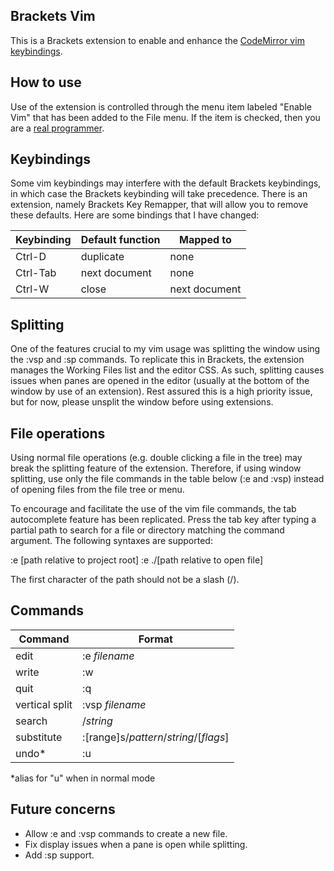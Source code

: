 ## Brackets Vim

This is a Brackets extension to enable and enhance the [CodeMirror vim keybindings](http://codemirror.net/demo/vim.html).

## How to use

Use of the extension is controlled through the menu item labeled "Enable Vim" that has been added to the File menu.  If the item is checked, then you are a [real programmer](http://xkcd.com/378/).

## Keybindings

Some vim keybindings may interfere with the default Brackets keybindings, in which case the Brackets keybinding will take precedence.  There is an extension, namely Brackets Key Remapper, that will allow you to remove these defaults.  Here are some bindings that I have changed:

| Keybinding | Default function | Mapped to |
| ---------- | ---------------- | --------- |
| Ctrl-D     | duplicate        | none      |
| Ctrl-Tab   | next document    | none      |
| Ctrl-W     | close            | next document |

## Splitting

One of the features crucial to my vim usage was splitting the window using the :vsp and :sp commands.  To replicate this in Brackets, the extension manages the Working Files list and the editor CSS.  As such, splitting causes issues when panes are opened in the editor (usually at the bottom of the window by use of an extension).  Rest assured this is a high priority issue, but for now, please unsplit the window before using extensions.

## File operations

Using normal file operations (e.g. double clicking a file in the tree) may break the splitting feature of the extension.  Therefore, if using window splitting, use only the file commands in the table below (:e and :vsp) instead of opening files from the file tree or menu.

To encourage and facilitate the use of the vim file commands, the tab autocomplete feature has been replicated.  Press the tab key after typing a partial path to search for a file or directory matching the command argument.  The following syntaxes are supported:

:e [path relative to project root]
:e ./[path relative to open file]

The first character of the path should not be a slash (/).

## Commands

| Command   | Format    |
| --------- | --------- |
| edit      | :e *filename* |
| write     | :w        |
| quit      | :q        |
| vertical split | :vsp *filename* |
| search    | /*string* |
| substitute| :[range]s/*pattern*/*string*/[*flags*] |
| undo*     | :u        |

*alias for "u" when in normal mode

## Future concerns

* Allow :e and :vsp commands to create a new file.
* Fix display issues when a pane is open while splitting.
* Add :sp support.